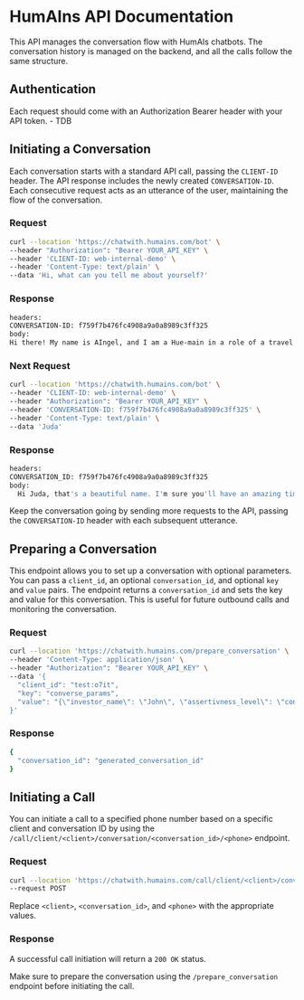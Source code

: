 # HumAIns API Documentation

This API manages the conversation flow with HumAIs chatbots. The conversation history is managed on the backend, and all the calls follow the same structure.


## Authentication

Each request should come with an Authorization Bearer header with your API token. - TDB


## Initiating a Conversation

Each conversation starts with a standard API call, passing the `CLIENT-ID` header. The API response includes the newly created `CONVERSATION-ID`. Each consecutive request acts as an utterance of the user, maintaining the flow of the conversation.

### Request

```bash
curl --location 'https://chatwith.humains.com/bot' \
--header "Authorization": "Bearer YOUR_API_KEY" \
--header 'CLIENT-ID: web-internal-demo' \
--header 'Content-Type: text/plain' \
--data 'Hi, what can you tell me about yourself?'
```

### Response

```bash
headers:
CONVERSATION-ID: f759f7b476fc4908a9a0a8989c3ff325
body:
Hi there! My name is AIngel, and I am a Hue-main in a role of a travel agent. I was created by the Israeli startup, Inpris. That makes me an Israeli. What's your name?
```

### Next Request

```bash
curl --location 'https://chatwith.humains.com/bot' \
--header 'CLIENT-ID: web-internal-demo' \
--header "Authorization": "Bearer YOUR_API_KEY" \
--header 'CONVERSATION-ID: f759f7b476fc4908a9a0a8989c3ff325' \
--header 'Content-Type: text/plain' \
--data 'Juda'
```

### Response

```bash
headers:
CONVERSATION_ID: f759f7b476fc4908a9a0a8989c3ff325
body:
  Hi Juda, that's a beautiful name. I'm sure you'll have an amazing time wherever you decide to go! Where are you from?
```

Keep the conversation going by sending more requests to the API, passing the `CONVERSATION-ID` header with each subsequent utterance.

## Preparing a Conversation

This endpoint allows you to set up a conversation with optional parameters. You can pass a `client_id`, an optional `conversation_id`, and optional `key` and `value` pairs. The endpoint returns a `conversation_id` and sets the key and value for this conversation. This is useful for future outbound calls and monitoring the conversation.

### Request

```bash
curl --location 'https://chatwith.humains.com/prepare_conversation' \
--header 'Content-Type: application/json' \
--header "Authorization": "Bearer YOUR_API_KEY" \
--data '{
  "client_id": "test:o7it",
  "key": "converse_params",
  "value": "{\"investor_name\": \"John\", \"assertivness_level\": \"confident\"}"
}'
```

### Response

```bash
{
  "conversation_id": "generated_conversation_id"
}
```

## Initiating a Call

You can initiate a call to a specified phone number based on a specific client and conversation ID by using the `/call/client/<client>/conversation/<conversation_id>/<phone>` endpoint.

### Request

```bash
curl --location 'https://chatwith.humains.com/call/client/<client>/conversation/<conversation_id>/<phone>' \
--request POST
```

Replace `<client>`, `<conversation_id>`, and `<phone>` with the appropriate values.

### Response

A successful call initiation will return a `200 OK` status.

Make sure to prepare the conversation using the `/prepare_conversation` endpoint before initiating the call.
